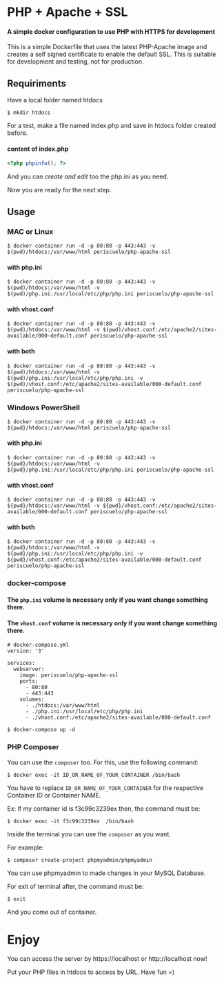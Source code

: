 # PHP + Apache + SSL

#### A simple docker configuration to use PHP with HTTPS for development

This is a simple Dockerfile that uses the latest PHP-Apache image and creates a self
signed certificate to enable the default SSL. This is suitable for development
and testing, not for production.

## Requiriments
Have a local folder named htdocs

`$ mkdir htdocs`

For a test, make a file named index.php and save in htdocs folder created before.
#### content of index.php
```php
<?php phpinfo(); ?>
```

And you can *create and edit* too the php.ini as you need.

Now you are ready for the next step.

## Usage

### MAC or Linux
`$ docker container run -d -p 80:80 -p 443:443 -v $(pwd)/htdocs:/var/www/html periscuelo/php-apache-ssl`
#### with php.ini
`$ docker container run -d -p 80:80 -p 443:443 -v $(pwd)/htdocs:/var/www/html -v $(pwd)/php.ini:/usr/local/etc/php/php.ini periscuelo/php-apache-ssl`
#### with vhost.conf
`$ docker container run -d -p 80:80 -p 443:443 -v $(pwd)/htdocs:/var/www/html -v $(pwd)/vhost.conf:/etc/apache2/sites-available/000-default.conf periscuelo/php-apache-ssl`
#### with both
`$ docker container run -d -p 80:80 -p 443:443 -v $(pwd)/htdocs:/var/www/html -v $(pwd)/php.ini:/usr/local/etc/php/php.ini -v $(pwd)/vhost.conf:/etc/apache2/sites-available/000-default.conf periscuelo/php-apache-ssl`

### Windows PowerShell
`$ docker container run -d -p 80:80 -p 443:443 -v ${pwd}/htdocs:/var/www/html periscuelo/php-apache-ssl`
#### with php.ini
`$ docker container run -d -p 80:80 -p 443:443 -v ${pwd}/htdocs:/var/www/html -v ${pwd}/php.ini:/usr/local/etc/php/php.ini periscuelo/php-apache-ssl`
#### with vhost.conf
`$ docker container run -d -p 80:80 -p 443:443 -v ${pwd}/htdocs:/var/www/html -v ${pwd}/vhost.conf:/etc/apache2/sites-available/000-default.conf periscuelo/php-apache-ssl`
#### with both
`$ docker container run -d -p 80:80 -p 443:443 -v ${pwd}/htdocs:/var/www/html -v ${pwd}/php.ini:/usr/local/etc/php/php.ini -v ${pwd}/vhost.conf:/etc/apache2/sites-available/000-default.conf periscuelo/php-apache-ssl`


### docker-compose

#### The `php.ini` volume is necessary only if you want change something there.
#### The `vhost.conf` volume is necessary only if you want change something there.

```
# docker-compose.yml
version: '3'

services:
  webserver:
    image: periscuelo/php-apache-ssl
    ports:
      - 80:80
      - 443:443
    volumes:
      - ./htdocs:/var/www/html
      - ./php.ini:/usr/local/etc/php/php.ini
      - ./vhost.conf:/etc/apache2/sites-available/000-default.conf
```
`$ docker-compose up -d`

### PHP Composer
You can use the `composer` too. For this, use the following command:

`$ docker exec -it ID_OR_NAME_OF_YOUR_CONTAINER /bin/bash`

You have to replace `ID_OR_NAME_OF_YOUR_CONTAINER` for  the respective Container ID or Container NAME.

Ex: If my container id is f3c99c3239ex then, the command must be:

`$ docker exec -it f3c99c3239ex  /bin/bash`

Inside the terminal you can use the `composer` as you want.

For example:

`$ composer create-project phpmyadmin/phpmyadmin`

You can use phpmyadmin to made changes in your MySQL Database.

For exit of terminal after, the command must be:

`$ exit`

And you come out of container.

# Enjoy

You can access the server by https://localhost or http://localhost now!

Put your PHP files in htdocs to access by URL. Have fun =)
